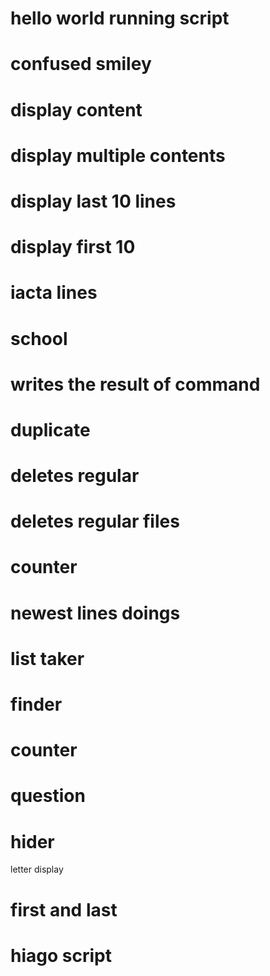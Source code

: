 # hello world running script
# confused smiley
# display content
# display multiple contents
# display last 10 lines
# display first 10
# iacta lines
# school
# writes the result of command
# duplicate
# deletes regular
# deletes regular files
# counter
# newest lines doings
# list taker
# finder
# counter
# question
# hider
letter display
# first and last
# hiago script
